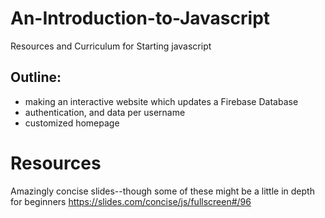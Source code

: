 # An-Introduction-to-Javascript
Resources and Curriculum for Starting javascript

## Outline:
* making an interactive website which updates a Firebase Database
* authentication, and data per username
* customized homepage

# Resources

Amazingly concise slides--though some of these might be a little in depth for beginners
https://slides.com/concise/js/fullscreen#/96
